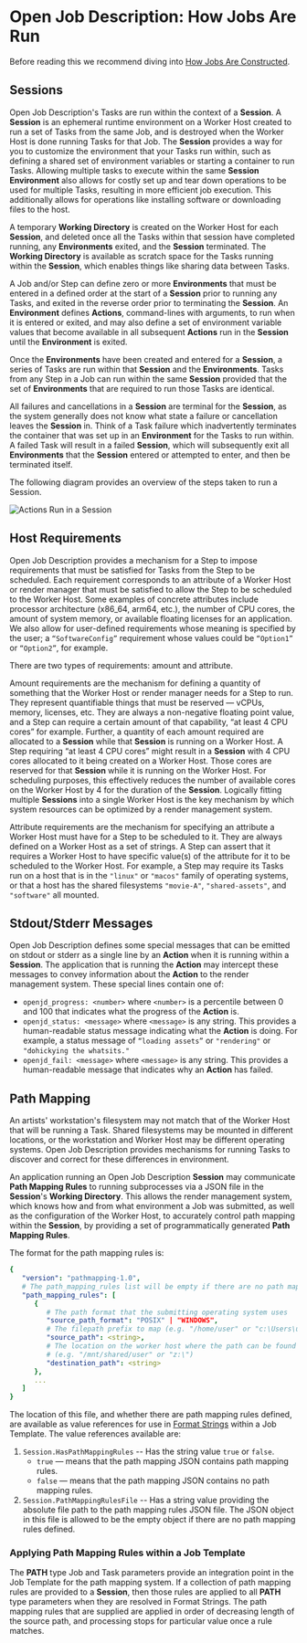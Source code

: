 # Open Job Description: How Jobs Are Run

Before reading this we recommend diving into [How Jobs Are Constructed](How-Jobs-Are-Constructed).

## Sessions

Open Job Description's Tasks are run within the context of a **Session**. A **Session** is an ephemeral runtime 
environment on a Worker Host created to run a set of Tasks from the same Job, and is destroyed when the Worker Host is 
done running Tasks for that Job. The **Session** provides a way for you to customize the environment that your Tasks 
run within, such as defining a shared set of environment variables or starting a container to run Tasks. Allowing 
multiple tasks to execute within the same **Session** **Environment** also allows for costly set up and tear down operations
to be used for multiple Tasks, resulting in more efficient job execution. This additionally allows for operations like
installing software or downloading files to the host.

A temporary **Working Directory** is created on the Worker Host for each **Session**, and deleted once all the Tasks 
within that session have completed running, any **Environments** exited, and the **Session** terminated. The 
**Working Directory** is available as scratch space for the Tasks running within the **Session**, which enables things 
like sharing data between Tasks.

A Job and/or Step can define zero or more **Environments** that must be entered in a defined order at the start of
a **Session** prior to running any Tasks, and exited in the reverse order prior to terminating the **Session**. An 
**Environment** defines **Actions**, command-lines with arguments, to run when it is entered or exited, and may also 
define a set of environment variable values that become available in all subsequent **Actions** run in the **Session**
until the **Environment** is exited.

Once the **Environments** have been created and entered for a **Session**, a series of Tasks are run within that 
**Session** and the **Environments**. Tasks from any Step in a Job can run within the same **Session** provided that 
the set of **Environments** that are required to run those Tasks are identical.

All failures and cancellations in a **Session** are terminal for the **Session**, as the system generally does not know 
what state a failure or cancellation leaves the **Session** in. Think of a Task failure which inadvertently terminates 
the container that was set up in an **Environment** for the Tasks to run 
within. A failed Task will result in a failed **Session**, which will subsequently exit all **Environments** that the 
**Session** entered or attempted to enter, and then be terminated itself.

The following diagram provides an overview of the steps taken to run a Session.

![Actions Run in a Session](./images/2023-09:how_jobs_are_run.png)

## Host Requirements

Open Job Description provides a mechanism for a Step to impose requirements that must be satisfied for Tasks from the 
Step to be scheduled. Each requirement corresponds to an attribute of a Worker Host or render manager that must be 
satisfied to allow the Step to be scheduled to the Worker Host. Some examples of concrete attributes include 
processor architecture (x86_64, arm64, etc.), the number of CPU cores, the amount of system memory, or available 
floating licenses for an application. We also allow for user-defined requirements whose meaning is specified by the 
user; a `“SoftwareConfig”` requirement whose values could be `“Option1”` or `“Option2”`, for example.

There are two types of requirements: amount and attribute.

Amount requirements are the mechanism for defining a quantity of something that the Worker Host or render manager needs
for a Step to run. They represent quantifiable things that must be reserved — vCPUs, memory, licenses, etc. They are 
always a non-negative floating point value, and a Step can require a certain amount of that capability, “at least 4 CPU 
cores” for example. Further, a quantity of each amount required are allocated to a **Session** while that **Session**
is running on a Worker Host. A Step requiring “at least 4 CPU cores” might result in a **Session** with 4 CPU cores 
allocated to it being created on a Worker Host. Those cores are reserved for that **Session** while it is running on 
the Worker Host. For scheduling purposes, this effectively reduces the number of available cores on the Worker Host by 
4 for the duration of the **Session**. Logically fitting multiple **Sessions** into a single Worker Host is the key 
mechanism by which system resources can be optimized by a render management system.

Attribute requirements are the mechanism for specifying an attribute a Worker Host must have for a Step to be scheduled 
to it. They are always defined on a Worker Host as a set of strings. A Step can assert that it requires a Worker Host to
have specific value(s) of the attribute for it to be scheduled to the Worker Host. For example, a Step may require its 
Tasks run on a host that is in the `"linux"` or `"macos"` family of operating systems, or that a host has the shared 
filesystems `"movie-A"`, `"shared-assets"`, and `"software"` all mounted.

## Stdout/Stderr Messages

Open Job Description defines some special messages that can be emitted on stdout or stderr as a single line by an 
**Action** when it is running within a **Session**. The application that is running the **Action** may intercept these 
messages to convey information about the **Action** to the render management system. These special lines contain one of:

* `openjd_progress: <number>` where `<number>` is a percentile between 0 and 100 that indicates what the progress of 
  the **Action** is.
* `openjd_status: <message>` where `<message>` is any string. This provides a human-readable status message indicating 
  what the **Action** is doing. For example, a status message of `“loading assets”` or `"rendering"` or 
  `"dohickying the whatsits."`
* `openjd_fail: <message>` where `<message>` is any string. This provides a human-readable message that indicates why 
  an **Action** has failed.

## Path Mapping

An artists' workstation's filesystem may not match that of the Worker Host that will be running a Task. Shared
filesystems may be mounted in different locations, or the workstation and Worker Host may be different operating systems.
Open Job Description provides mechanisms for running Tasks to discover and correct for these differences in environment.

An application running an Open Job Description **Session** may communicate **Path Mapping Rules** to running subprocesses 
via a JSON file in the **Session**'s **Working Directory**. This allows the render management system, which knows how and
from what environment a Job was submitted, as well as the configuration of the Worker Host, to accurately control path
mapping within the **Session**, by providing a set of programmatically generated **Path Mapping Rules**.

The format for the path mapping rules is:

```yaml
{
   "version": "pathmapping-1.0",
   # The path_mapping_rules list will be empty if there are no path mapping rules defined
   "path_mapping_rules": [ 
      {
         # The path format that the submitting operating system uses
         "source_path_format": "POSIX" | "WINDOWS",
         # The filepath prefix to map (e.g. "/home/user" or "c:\Users\user")
         "source_path": <string>,
         # The location on the worker host where the path can be found
         # (e.g. "/mnt/shared/user" or "z:\")
         "destination_path": <string>
      },
      ...
   ]
}
```

The location of this file, and whether there are path mapping rules defined, are available as value references for
use in [Format Strings](How-Jobs-Are-Constructed#format-strings) within a Job Template. The value references available are:

1. `Session.HasPathMappingRules` -- Has the string value `true` or `false`.
    * `true` — means that the path mapping JSON contains path mapping rules.
    * `false` — means that the path mapping JSON contains no path mapping rules.
2. `Session.PathMappingRulesFile` -- Has a string value providing the absolute file path to the path mapping rules JSON file.
   The JSON object in this file is allowed to be the empty object if there are no path mapping rules defined.

### Applying Path Mapping Rules within a Job Template

The **PATH** type Job and Task parameters provide an integration point in the Job Template for the path mapping system. 
If a collection of path mapping rules are provided to a **Session**, then those rules are applied to all **PATH** type 
parameters when they are resolved in Format Strings. The path mapping rules that are supplied are applied in order of 
decreasing length of the source path, and processing stops for particular value once a rule matches.
